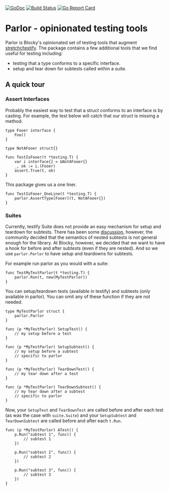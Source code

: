 [![GoDoc](https://godoc.org/github.com/blocky/parlor?status.svg)](https://godoc.org/github.com/blocky/parlor)
[![Build Status](https://app.travis-ci.com/blocky/parlor.svg?token=JczzdP6eMqmEqysZ8pDf&branch=main)](https://app.travis-ci.com/blocky/parlor)
[![Go Report Card](https://goreportcard.com/badge/github.com/blocky/parlor)](https://goreportcard.com/report/github.com/blocky/parlor)

# Parlor - opinionated testing tools

Parlor is Blocky's opinionated set of testing tools that augment
[stretchr/testify](https://github.com/stretchr/testify). The package contains a
few additional tools that we find useful for testing including:

- testing that a type conforms to a specific interface.
- setup and tear down for subtests called within a suite.

## A quick tour

### Assert Interfaces

Probably the easiest way to test that a struct conforms to an interface is by
casting. For example, the test below will catch that our struct is missing a
method.

    type Fooer interface {
        Foo()
    }

    type NotAFooer struct{}

    func TestIsFooer(t *testing.T) {
        var i interface{} = &NotAFooer{}
        _, ok := i.(Fooer)
        assert.True(t, ok)
    }

This package gives us a one liner.

    func TestIsFooer_OneLine(t *testing.T) {
        parlor.AssertType[Fooer](t, NotAFooer{})
    }


### Suites

Currently, testify Suite does not provide an easy mechanism for setup and
teardown for subtests. There has been some
[discussion](https://github.com/stretchr/testify/issues/1031), however, the
community decided that the semantics of nested subtests is not general enough
for the library.
At Blocky, however, we decided that we want to have a hook for before and after
subtests (even if they are nested).  And so we use `parlor.Parlor` to
have setup and teardowns for subtests.

For example run parlor as you would with a suite:

    func TestMyTestParlor(t *testing.T) {
        parlor.Run(t, new(MyTestParlor))
    }

You can setup/teardown tests (available in testify) and subtests (only available
in parlor).  You can omit any of these function if they are not needed.

    type MyTestParlor struct {
        parlor.Parlor
    }

    func (p *MyTestParlor) SetupTest() {
        // my setup before a test
    }

    func (p *MyTestParlor) SetupSubtest() {
        // my setup before a subtest
        // specific to parlor
    }

    func (p *MyTestParlor) TearDownTest() {
        // my tear down after a test
    }

    func (p *MyTestParlor) TearDownSubtest() {
        // my tear down after a subtest
        // specific to parlor
    }

Now, your `SetupTest` and `TearDownTest` are called before and
after each test (as was the case with `suite.Suite`) and your
`SetupSubtest` and `TearDownSubtest` are called before and after each `t.Run`.

    func (p *MyTestParlor) ATest() {
        p.Run("subtest 1", func() {
            // subtest 1
        })

        p.Run("subtest 2", func() {
            // subtest 2
        })

        p.Run("subtest 3", func() {
            // subtest 3
        })
    }
